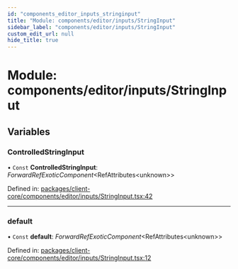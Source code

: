 ```yaml
---
id: "components_editor_inputs_stringinput"
title: "Module: components/editor/inputs/StringInput"
sidebar_label: "components/editor/inputs/StringInput"
custom_edit_url: null
hide_title: true
---
```


# Module: components/editor/inputs/StringInput

## Variables

### ControlledStringInput

• `Const` **ControlledStringInput**: *ForwardRefExoticComponent*<RefAttributes<unknown\>\>

Defined in: [packages/client-core/components/editor/inputs/StringInput.tsx:42](https://github.com/xr3ngine/xr3ngine/blob/56376a778/packages/client-core/components/editor/inputs/StringInput.tsx#L42)

___

### default

• `Const` **default**: *ForwardRefExoticComponent*<RefAttributes<unknown\>\>

Defined in: [packages/client-core/components/editor/inputs/StringInput.tsx:12](https://github.com/xr3ngine/xr3ngine/blob/56376a778/packages/client-core/components/editor/inputs/StringInput.tsx#L12)
